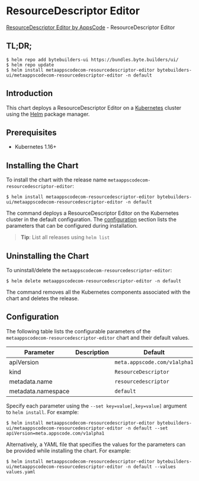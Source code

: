 # ResourceDescriptor Editor

[ResourceDescriptor Editor by AppsCode](https://byte.builders) - ResourceDescriptor Editor

## TL;DR;

```console
$ helm repo add bytebuilders-ui https://bundles.byte.builders/ui/
$ helm repo update
$ helm install metaappscodecom-resourcedescriptor-editor bytebuilders-ui/metaappscodecom-resourcedescriptor-editor -n default
```

## Introduction

This chart deploys a ResourceDescriptor Editor on a [Kubernetes](http://kubernetes.io) cluster using the [Helm](https://helm.sh) package manager.

## Prerequisites

- Kubernetes 1.16+

## Installing the Chart

To install the chart with the release name `metaappscodecom-resourcedescriptor-editor`:

```console
$ helm install metaappscodecom-resourcedescriptor-editor bytebuilders-ui/metaappscodecom-resourcedescriptor-editor -n default
```

The command deploys a ResourceDescriptor Editor on the Kubernetes cluster in the default configuration. The [configuration](#configuration) section lists the parameters that can be configured during installation.

> **Tip**: List all releases using `helm list`

## Uninstalling the Chart

To uninstall/delete the `metaappscodecom-resourcedescriptor-editor`:

```console
$ helm delete metaappscodecom-resourcedescriptor-editor -n default
```

The command removes all the Kubernetes components associated with the chart and deletes the release.

## Configuration

The following table lists the configurable parameters of the `metaappscodecom-resourcedescriptor-editor` chart and their default values.

|     Parameter      | Description |                 Default                 |
|--------------------|-------------|-----------------------------------------|
| apiVersion         |             | <code>meta.appscode.com/v1alpha1</code> |
| kind               |             | <code>ResourceDescriptor</code>         |
| metadata.name      |             | <code>resourcedescriptor</code>         |
| metadata.namespace |             | <code>default</code>                    |


Specify each parameter using the `--set key=value[,key=value]` argument to `helm install`. For example:

```console
$ helm install metaappscodecom-resourcedescriptor-editor bytebuilders-ui/metaappscodecom-resourcedescriptor-editor -n default --set apiVersion=meta.appscode.com/v1alpha1
```

Alternatively, a YAML file that specifies the values for the parameters can be provided while
installing the chart. For example:

```console
$ helm install metaappscodecom-resourcedescriptor-editor bytebuilders-ui/metaappscodecom-resourcedescriptor-editor -n default --values values.yaml
```
